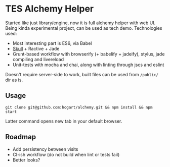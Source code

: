 TES Alchemy Helper
==================

Started like just library/engine, now it is full alchemy helper with web UI. Being kinda experimental project, can be used as tech demo. Technologies used:

* Most interesting part is ES6, via Babel
* [Skull](https://github.com/hogart/skull) + Ractive + Jade
* Grunt-based workflow with browserify (+ babelify + jadeify), stylus, jade compiling and livereload
* Unit-tests with mocha and chai, along with linting through jscs and eslint

Doesn't require server-side to work, built files can be used from `/public/` dir as is.

## Usage

`git clone git@github.com:hogart/alchemy.git && npm install && npm start`

Latter command opens new tab in your default browser.

## Roadmap

* Add persistency between visits 
* CI-ish workflow (do not build when lint or tests fail) 
* Better looks?